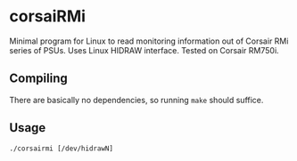 corsaiRMi
=========
Minimal program for Linux to read monitoring information out of Corsair RMi series of PSUs. Uses Linux HIDRAW interface.
Tested on Corsair RM750i.

Compiling
---------
There are basically no dependencies, so running `make` should suffice.

Usage
-----
`./corsairmi [/dev/hidrawN]`
